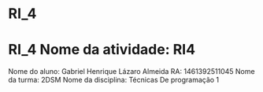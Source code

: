 # RI_4
# RI_4 Nome da atividade: RI4 
Nome do aluno: Gabriel Henrique Lázaro Almeida
RA: 1461392511045
Nome da turma: 2DSM
Nome da disciplina: Técnicas De programação 1
